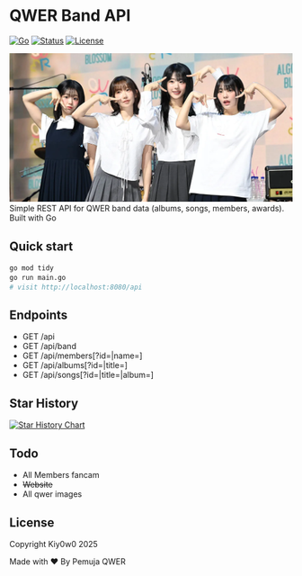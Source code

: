 # QWER Band API

[![Go](https://img.shields.io/badge/Go-1.21-00ADD8?logo=go&logoColor=white)](https://go.dev/)
[![Status](https://img.shields.io/badge/Status-Active-success)](#)
[![License](https://img.shields.io/badge/License-Copyright%20Kiy0w0%202025-blue)](#license)


![Qwer Band](public/qwer/group.webp)
Simple REST API for QWER band data (albums, songs, members, awards). Built with Go

## Quick start

```bash
go mod tidy
go run main.go
# visit http://localhost:8080/api
```

## Endpoints

- GET /api
- GET /api/band
- GET /api/members[?id=|name=]
- GET /api/albums[?id=|title=]
- GET /api/songs[?id=|title=|album=]

## Star History

[![Star History Chart](https://api.star-history.com/svg?repos=kiy0w0/qwer&type=Date)](https://star-history.com/#kiy0w0/qwer)

## Todo

- All Members fancam
- ~~Website~~
- All qwer images

## License

Copyright Kiy0w0 2025

Made with ♥️ By Pemuja QWER
